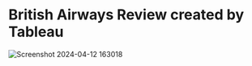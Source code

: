 # British Airways Review created by Tableau
![Screenshot 2024-04-12 163018](https://github.com/kennethlee0502/British-Airways-Review/assets/95536900/4faa4746-c140-48c7-95c1-3cc69ce839ba)
